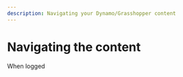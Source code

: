 ```yaml
---
description: Navigating your Dynamo/Grasshopper content
---
```


# Navigating the content

When logged

